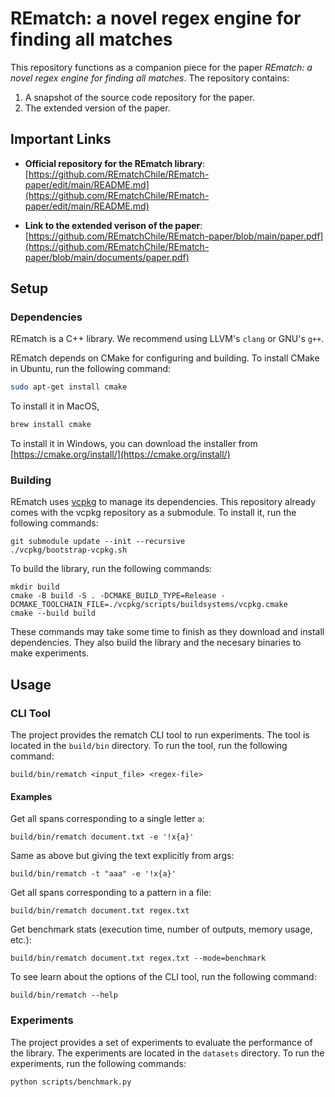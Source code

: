 # **REmatch**: a novel regex engine for finding all matches


This repository functions as a companion piece for the paper _REmatch: a novel regex engine for finding all matches_. The repository contains:
1. A snapshot of the source code repository for the paper.
2. The extended version of the paper.

## **Important Links**

- **Official repository for the REmatch library**:
[https://github.com/REmatchChile/REmatch-paper/edit/main/README.md](https://github.com/REmatchChile/REmatch-paper/edit/main/README.md)

- **Link to the extended verison of the paper**: 
[https://github.com/REmatchChile/REmatch-paper/blob/main/paper.pdf](https://github.com/REmatchChile/REmatch-paper/blob/main/documents/paper.pdf)


## **Setup**

### **Dependencies**

REmatch is a C++ library. We recommend using LLVM's `clang` or GNU's `g++`. 

REmatch depends on CMake for configuring and building. To install CMake in Ubuntu, run the following command:
```bash
sudo apt-get install cmake
```
To install it in MacOS,
```bash
brew install cmake
```

To install it in Windows, you can download the installer from [https://cmake.org/install/](https://cmake.org/install/)


### **Building**

REmatch uses [vcpkg](https://vcpkg.io/en/index.html) to manage its dependencies. This repository already comes with the vcpkg repository as a submodule. To install it, run the following commands:
```
git submodule update --init --recursive
./vcpkg/bootstrap-vcpkg.sh
```

To build the library, run the following commands:
```
mkdir build
cmake -B build -S . -DCMAKE_BUILD_TYPE=Release -DCMAKE_TOOLCHAIN_FILE=./vcpkg/scripts/buildsystems/vcpkg.cmake
cmake --build build
```

These commands may take some time to finish as they download and install dependencies. They also build the library and the necesary binaries to make experiments. 

## **Usage**
### **CLI Tool**
The project provides the rematch CLI tool to run experiments. The tool is located in the `build/bin` directory. To run the tool, run the following command:
```
build/bin/rematch <input_file> <regex-file>
```

#### **Examples**

Get all spans corresponding to a single letter `a`:
```
build/bin/rematch document.txt -e '!x{a}'
```
Same as above but giving the text explicitly from args:
```
build/bin/rematch -t "aaa" -e '!x{a}'
```
Get all spans corresponding to a pattern in a file:
```
build/bin/rematch document.txt regex.txt
```
Get benchmark stats (execution time, number of outputs, memory usage, etc.):
```
build/bin/rematch document.txt regex.txt --mode=benchmark
```
To see learn about the options of the CLI tool, run the following command:
```
build/bin/rematch --help
```

### **Experiments**
The project provides a set of experiments to evaluate the performance of the library. The experiments are located in the `datasets` directory. To run the experiments, run the following commands:
```
python scripts/benchmark.py
```
